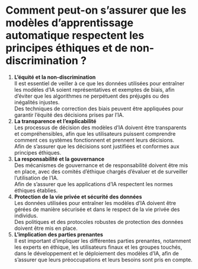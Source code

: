 # **Comment peut-on s’assurer que les modèles d’apprentissage automatique respectent les principes éthiques et de non-discrimination ?**
1. **L’équité et la non-discrimination**  
   Il est essentiel de veiller à ce que les données utilisées pour entraîner les modèles d’IA soient représentatives et exemptes de biais, afin d’éviter que les algorithmes ne perpétuent des préjugés ou des inégalités injustes.  
   Des techniques de correction des biais peuvent être appliquées pour garantir l’équité des décisions prises par l’IA.
2. **La transparence et l’explicabilité**  
   Les processus de décision des modèles d’IA doivent être transparents et compréhensibles, afin que les utilisateurs puissent comprendre comment ces systèmes fonctionnent et prennent leurs décisions.  
   Afin de s’assurer que les décisions sont justifiées et conformes aux principes éthiques.
3. **La responsabilité et la gouvernance**  
   Des mécanismes de gouvernance et de responsabilité doivent être mis en place, avec des comités d’éthique chargés d’évaluer et de surveiller l’utilisation de l’IA.  
   Afin de s’assurer que les applications d’IA respectent les normes éthiques établies.
4. **Protection de la vie privée et sécurité des données**  
   Les données utilisées pour entraîner les modèles d’IA doivent être gérées de manière sécurisée et dans le respect de la vie privée des individus.  
   Des politiques et des protocoles robustes de protection des données doivent être mis en place.
5. **L’implication des parties prenantes**  
   Il est important d’impliquer les différentes parties prenantes, notamment les experts en éthique, les utilisateurs finaux et les groupes touchés, dans le développement et le déploiement des modèles d’IA, afin de s’assurer que leurs préoccupations et leurs besoins sont pris en compte.

<!-- **⟹ En adoptant ces mesures, on peut s’assurer que les modèles d’apprentissage automatique respectent les principes éthiques et de non-discrimination, tout en favorisant une IA responsable et bénéfique pour la société.** -->